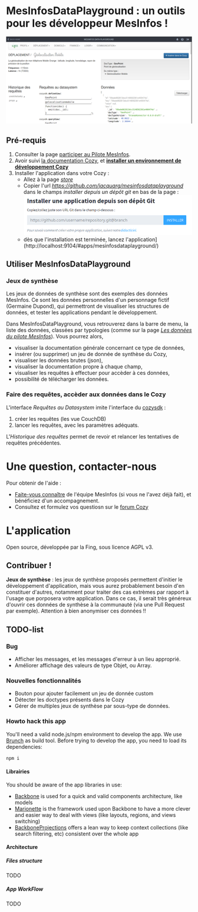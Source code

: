 # MesInfosDataPlayground : un outils pour les développeur MesInfos !

![MesInfosDataPlayground Screenshot](img/documentation/screenshot_main.png)


## Pré-requis
1. Consulter la page [participer au Pilote MesInfos](http://mesinfos.fing.org/participer/).
2. Avoir suivi [la documentation Cozy](https://dev.cozy.io), et **[installer un environnement de développement Cozy](https://dev.cozy.io/#getting-started)**
3. Installer l'application dans votre Cozy :
    * Allez à la page [_store_](http://localhost:9104/#applications)
    * Copier l'url _https://github.com/jacquarg/mesinfosdataplayground_ dans le champs _installer depuis un dépôt git_ en bas de la page :
    ![Installer une application depuis un dépôt git](img/documentation/cozy_install_field_fr.png)
    * dès que l'installation est terminée, lancez l'application](http://localhost:9104/#apps/mesinfosdataplayground/)


## Utiliser MesInfosDataPlayground

### Jeux de synthèse

Les jeux de données de synthèse sont des exemples des données MesInfos. Ce sont les données personnelles d'un personnage fictif (Germaine Dupond), qui permettront de visualiser les structures de données, et tester les applications pendant le développement.

Dans MesInfosDataPlayground, vous retrouverez dans la barre de menu, la liste des données, classées par typologies (comme sur la page _[Les données du pilote MesInfos](http://mesinfos.fing.org/cartographies/datapilote/)_). Vous pourrez alors,
* visualiser la documentation générale concernant ce type de données,
* insérer (ou supprimer) un jeu de donnée de synthèse du Cozy,
* visualiser les données brutes (json),
* visualiser la documentation propre à chaque champ,
* visualiser les requêtes à effectuer pour accèder à ces données,
* possibilité de télécharger les données.


### Faire des requêtes, accèder aux données dans le Cozy
L'interface _Requêtes au Datasystem_ imite l'interface du [cozysdk](https://github.com/cozy/cozy-browser-sdk) :

1. créer les requêtes (les vue CouchDB)
2. lancer les requêtes, avec les paramètres adéquats.

L'_Historique des requêtes_ permet de revoir et relancer les tentatives de requêtes précédentes.


# Une question, contacter-nous

Pour obtenir de l'aide :
* [Faite-vous connaître](https://form.jotformeu.com/62294446261356) de l'équipe MesInfos (si vous ne l'avez déjà fait), et bénéficiez d'un accompagnement.
* Consultez et formulez vos questiosn sur le [forum Cozy](https://forum.cozy.io/)


# L'application

Open source, développée par la Fing, sous licence AGPL v3.

## Contribuer !
**Jeux de synthèse** : les jeux de synthèse proposés permettent d'initier le développement d'application, mais vous aurez probablement besoin d'en constituer d'autres, notamment pour traiter des cas extrèmes par rapport à l'usage que porposera votre application. Dans ce cas, il serait très généreux d'ouvrir ces données de synthèse à la communauté (via une Pull Request par exemple). Attention à bien anonymiser ces données !!

## TODO-list



### Bug
* Afficher les messages, et les messages d'erreur à un lieu approprié.
* Améliorer affichage des valeurs de type Objet, ou Array.

### Nouvelles fonctionnalités
* Bouton pour ajouter facilement un jeu de donnée custom
* Détecter les doctypes présents dans le Cozy
* Gérer de multiples jeux de synthèse par sous-type de données.


### Howto hack this app

You'll need a valid node.js/npm environment to develop the app. We use [Brunch](http://brunch.io/) as build tool. Before trying to develop the app, you need to load its dependencies:

```sh
npm i
```

#### Librairies

You should be aware of the app libraries in use:
* [Backbone](http://backbonejs.org/) is used for a quick and valid components architecture, like models
* [Marionette](http://marionettejs.com/) is the framework used upon Backbone to have a more clever and easier way to deal with views (like layouts, regions, and views switching)
* [BackboneProjections](https://github.com/andreypopp/backbone.projections) offers a lean way to keep context collections (like search filtering, etc) consistent over the whole app

#### Architecture

##### Files structure
TODO
##### App WorkFlow
TODO

